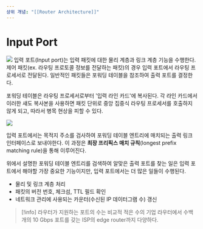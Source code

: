 ```yaml
---
상위 개념: "[[Router Architecture]]"
---
```

# Input Port
![](https://i.imgur.com/9UXZ29B.png)
입력 포트(Input port)는 입력 패킷에 대한 물리 계층과 링크 계층 기능을 수행한다. 제어 패킷(ex. 라우팅 프로토콜 정보를 전달하는 패킷)의 경우 입력 포트에서 라우팅 프로세서로 전달된다. 일반적인 패킷들은 포워딩 테이블을 참조하여 출력 포트를 결정한다. 

포워딩 테이블은 라우팅 프로세서로부터 '입력 라인 카드'에 복사된다. 각 라인 카드에서 이러한 섀도 복사본을 사용하면 패킷 단위로 중앙 집중식 라우팅 프로세서를 호출하지 않게 되고, 따라서 병목 현상을 피할 수 있다.

![](https://i.imgur.com/zgwNW0e.png)

입력 포트에서는 목적지 주소를 검사하여 포워딩 테이블 엔트리에 매치되는 출력 링크 인터페이스로 보내야한다. 이 과정은 **최장 프리픽스 매치 규칙**(longest prefix matching rule)을 통해 이루어진다.

위에서 설명한 포워딩 테이블 엔트리를 검색하여 알맞은 출력 포트를 찾는 일은 입력 포트에서 해야할 가장 중요한 기능이지만, 입력 포트에서는 더 많은 일들이 수행된다.

* 물리 및 링크 계층 처리
* 패킷의 버전 번호, 체크섬, TTL 필드 확인
* 네트워크 관리에 사용되는 카운터(수신된 IP 데이터그램 수) 갱신

> [!info]
> 라우터가 지원하는 포트의 수는 비교적 적은 수의 기업 라우터에서 수백 개의 10 Gbps 포트를 갖는 ISP의 edge router까지 다양하다.
